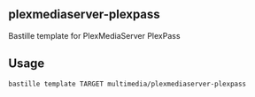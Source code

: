 ## plexmediaserver-plexpass
Bastille template for PlexMediaServer PlexPass

## Usage

```shell
bastille template TARGET multimedia/plexmediaserver-plexpass
```
